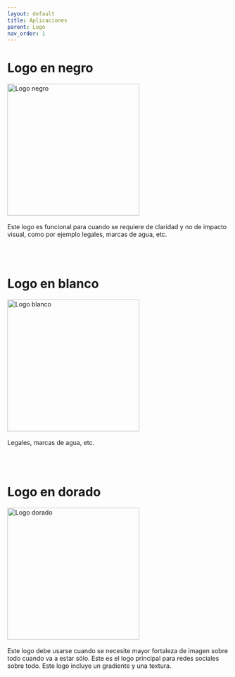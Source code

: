 ```yaml
---
layout: default
title: Aplicaciones
parent: Logo
nav_order: 1
---
```


# Logo en negro

<img src="../../../assets/images/logo-black.jpg" width="300" alt="Logo negro"/>
<br /><br />
Este logo es funcional para cuando se requiere de claridad y no de impacto visual, como por ejemplo legales, marcas de agua, etc.

<br /><br />

# Logo en blanco
<img src="../../../assets/images/logo-white.jpg" width="300" alt="Logo blanco"/>
<br /><br />
Legales, marcas de agua, etc.

<br /><br />

# Logo en dorado
<img src="../../../assets/images/logo-golden.jpg" width="300" alt="Logo dorado"/>
<br /><br />
Este logo debe usarse cuando se necesite mayor fortaleza de imagen sobre todo cuando va a estar sólo. Este es el logo principal para redes sociales sobre todo. Este logo incluye un gradiente y una textura.

<br /><br />
